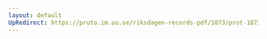 ```yaml
---
layout: default
UpRedirect: https://pruto.im.uu.se/riksdagen-records-pdf/1873/prot-1873--fk--503/prot-1873--fk--503_069.pdf
---
```

